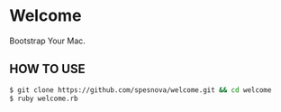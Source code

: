 # Welcome
Bootstrap Your Mac.

## HOW TO USE

```bash
$ git clone https://github.com/spesnova/welcome.git && cd welcome
$ ruby welcome.rb
```

